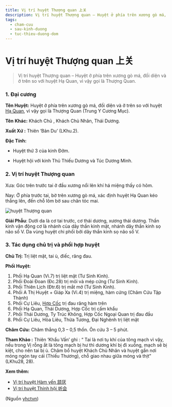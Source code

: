 ```yaml
---
title: Vị trí huyệt Thượng quan 上关
description: Vị trí huyệt Thượng quan – Huyệt ở phía trên xương gò má, đối diện và ở trên so với huyệt Hạ Quan, vì vậy gọi là Thượng Quan.
tags:
  - cham-cuu
  - sau-kinh-duong
  - tuc-thieu-duong-dom
---
```


# Vị trí huyệt Thượng quan 上关 

> Vị trí huyệt Thượng quan – Huyệt ở phía trên xương gò má, đối diện và ở trên so với huyệt Hạ Quan, vì vậy gọi là Thượng Quan.

### 1. Đại cương

**Tên Huyệt:** Huyệt ở phía trên xương gò má, đối diện và ở trên so với huyệt [Hạ Quan](/yhctvn/vi-tri-huyet-ha-quan), vì vậy gọi là Thượng Quan (Trung Y Cương Mục).

**Tên** **Khác:** Khách Chủ , Khách Chủ Nhân, Thái Dương.

**Xuất Xứ :** Thiên ‘Bản Du’ (LKhu.2).

**Đặc Tính:**

+ Huyệt thứ 3 của kinh Đởm.

+ Huyệt hội với kinh Thủ Thiếu Dương và Túc Dương Minh.

### 2. Vị trí huyệt Thượng quan

Xưa: Góc trên trước tai ở đầu xương nổi lên khí há miệng thấy có hõm.

Nay: Ở phía trước tai, bờ trên xương gò má, xác định huyệt Hạ Quan kéo thẳng lên, đến chỗ lõm bờ sau chân tóc mai.

![huyệt Thượng quan](/imgs/yhctvn/huyet-thuong-quan-300x169.jpg)

**Giải Phẫu**: Dưới da là cơ tai trước, cơ thái dương, xương thái dương. Thần kinh vận động cơ là nhánh của dây thần kinh mặt, nhánh dây thần kinh sọ não số V. Da vùng huyệt chi phối bởi dây thần kinh sọ não số V.

### 3. Tác dụng chủ trị và phối hợp huyệt

**Chủ Trị:** Trị liệt mặt, tai ù, điếc, răng đau.

**Phối Huyệt:**

1. Phối Hạ Quan (Vi.7) trị liệt mặt (Tư Sinh Kinh).
2. Phối Đoài Đoan (Đc.28) trị môi và mép cứng (Tư Sinh Kinh).
3. Phối Thiên Lịch (Đtr.6) trị mắt mờ (Tư Sinh Kinh).
4. Phối A Thị Huyệt + Giáp Xa (Vi.4) trị miệng, hàm cứng (Châm Cứu Tập Thành)
5. Phối Cự Liêu, [Hợp Cốc](/yhctvn/huyet-hop-coc-%e5%90%88-%e8%b0%b7) trị đau răng hàm trên
6. Phối Hạ Quan, Thái Dương, Hợp Cốc trị cấm khẩu
7. Phối Thái Dương, Ty Trúc Không, Hợp Cốc Ngoại Quan trị đau đầu
8. Phối Cự Liêu, Hòa Liêu, Thừa Tương, Đại Nghênh trị liệt mặt

**Châm Cứu:** Châm thẳng 0,3 – 0,5 thốn. Ôn cứu 3 – 5 phút.

**Tham Khảo :** Thiên ‘Khẩu Vấn’ ghi : “ Tai là nơi tụ khí của tông mạch vì vậy, nếu trong Vị rỗng ắt là tông mạch bị hư thì dương khí bị đi xuống, mạch sẽ bị kiệt, cho nên tai bị ù. Châm bổ huyệt Khách Chủ Nhân và huyệt gần nơi móng ngón tay cái (Thiếu Thương), chỗ giao nhau giữa móng và thịt” (LKhu28, 28).

**Xem thêm:**

* [Vị trí huyệt Hàm yến 颔厌](/yhctvn/vi-tri-huyet-ham-yen-%e9%a2%94%e5%8e%8c)
* [Vị trí huyệt Thính hội 听会](/yhctvn/vi-tri-huyet-thinh-hoi-%e5%90%ac%e4%bc%9a)

(Nguồn <a href="https://yhctvn.com/vi-tri-huyet-thuong-quan-上关/" target="_blank">yhctvn</a>)
